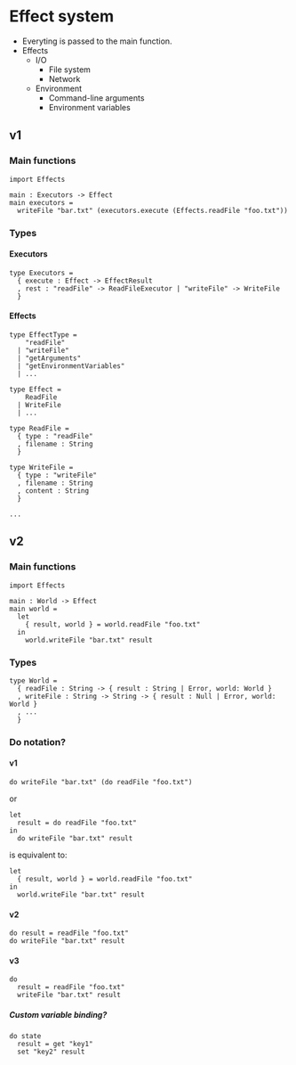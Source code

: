 # Effect system

- Everyting is passed to the main function.
- Effects
  - I/O
    - File system
    - Network
  - Environment
    - Command-line arguments
    - Environment variables

## v1

### Main functions

```
import Effects

main : Executors -> Effect
main executors =
  writeFile "bar.txt" (executors.execute (Effects.readFile "foo.txt"))

```

### Types

#### Executors

```
type Executors =
  { execute : Effect -> EffectResult
  , rest : "readFile" -> ReadFileExecutor | "writeFile" -> WriteFile
  }
```

#### Effects

```
type EffectType =
    "readFile"
  | "writeFile"
  | "getArguments"
  | "getEnvironmentVariables"
  | ...

type Effect =
    ReadFile
  | WriteFile
  | ...

type ReadFile =
  { type : "readFile"
  , filename : String
  }

type WriteFile =
  { type : "writeFile"
  , filename : String
  , content : String
  }

...
```

## v2

### Main functions

```
import Effects

main : World -> Effect
main world =
  let
    { result, world } = world.readFile "foo.txt"
  in
    world.writeFile "bar.txt" result
```

### Types

```
type World =
  { readFile : String -> { result : String | Error, world: World }
  , writeFile : String -> String -> { result : Null | Error, world: World }
  , ...
  }
```

### Do notation?

#### v1

```
do writeFile "bar.txt" (do readFile "foo.txt")
```

or

```
let
  result = do readFile "foo.txt"
in
  do writeFile "bar.txt" result
```

is equivalent to:

```
let
  { result, world } = world.readFile "foo.txt"
in
  world.writeFile "bar.txt" result
```

#### v2

```
do result = readFile "foo.txt"
do writeFile "bar.txt" result
```

#### v3

```
do
  result = readFile "foo.txt"
  writeFile "bar.txt" result
```

##### Custom variable binding?

```
do state
  result = get "key1"
  set "key2" result
```
